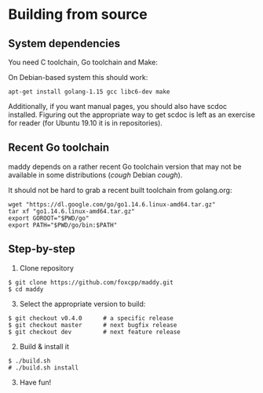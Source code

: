 # Building from source

## System dependencies

You need C toolchain, Go toolchain and Make:

On Debian-based system this should work:
```
apt-get install golang-1.15 gcc libc6-dev make
```

Additionally, if you want manual pages, you should also have scdoc installed.
Figuring out the appropriate way to get scdoc is left as an exercise for
reader (for Ubuntu 19.10 it is in repositories).

## Recent Go toolchain

maddy depends on a rather recent Go toolchain version that may not be
available in some distributions (*cough* Debian *cough*).

It should not be hard to grab a recent built toolchain from golang.org:
```
wget "https://dl.google.com/go/go1.14.6.linux-amd64.tar.gz"
tar xf "go1.14.6.linux-amd64.tar.gz"
export GOROOT="$PWD/go"
export PATH="$PWD/go/bin:$PATH"
```

## Step-by-step

1. Clone repository
```
$ git clone https://github.com/foxcpp/maddy.git
$ cd maddy
```

3. Select the appropriate version to build:
```
$ git checkout v0.4.0      # a specific release
$ git checkout master      # next bugfix release
$ git checkout dev         # next feature release
```

2. Build & install it
```
$ ./build.sh
# ./build.sh install
```

3. Have fun!
